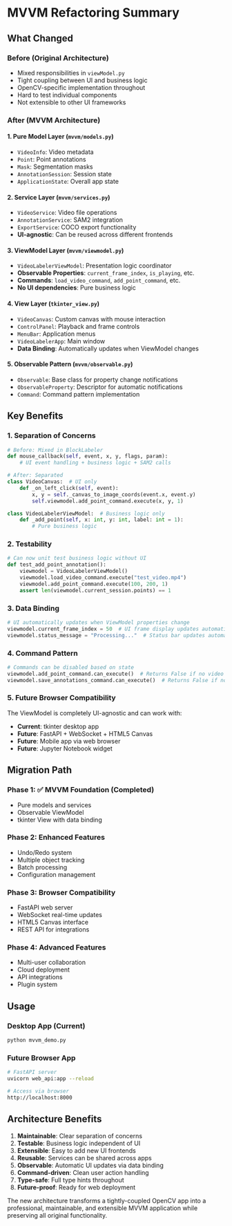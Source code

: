 # MVVM Refactoring Summary

## What Changed

### Before (Original Architecture)
- Mixed responsibilities in `viewModel.py`
- Tight coupling between UI and business logic
- OpenCV-specific implementation throughout
- Hard to test individual components
- Not extensible to other UI frameworks

### After (MVVM Architecture)

#### 1. **Pure Model Layer** (`mvvm/models.py`)
- `VideoInfo`: Video metadata
- `Point`: Point annotations  
- `Mask`: Segmentation masks
- `AnnotationSession`: Session state
- `ApplicationState`: Overall app state

#### 2. **Service Layer** (`mvvm/services.py`)
- `VideoService`: Video file operations
- `AnnotationService`: SAM2 integration
- `ExportService`: COCO export functionality
- **UI-agnostic**: Can be reused across different frontends

#### 3. **ViewModel Layer** (`mvvm/viewmodel.py`)
- `VideoLabelerViewModel`: Presentation logic coordinator
- **Observable Properties**: `current_frame_index`, `is_playing`, etc.
- **Commands**: `load_video_command`, `add_point_command`, etc.
- **No UI dependencies**: Pure business logic

#### 4. **View Layer** (`tkinter_view.py`)
- `VideoCanvas`: Custom canvas with mouse interaction
- `ControlPanel`: Playback and frame controls
- `MenuBar`: Application menus
- `VideoLabelerApp`: Main window
- **Data Binding**: Automatically updates when ViewModel changes

#### 5. **Observable Pattern** (`mvvm/observable.py`)
- `Observable`: Base class for property change notifications
- `ObservableProperty`: Descriptor for automatic notifications
- `Command`: Command pattern implementation

## Key Benefits

### 1. **Separation of Concerns**
```python
# Before: Mixed in BlockLabeler
def mouse_callback(self, event, x, y, flags, param):
    # UI event handling + business logic + SAM2 calls

# After: Separated
class VideoCanvas:  # UI only
    def _on_left_click(self, event):
        x, y = self._canvas_to_image_coords(event.x, event.y)
        self.viewmodel.add_point_command.execute(x, y, 1)

class VideoLabelerViewModel:  # Business logic only
    def _add_point(self, x: int, y: int, label: int = 1):
        # Pure business logic
```

### 2. **Testability**
```python
# Can now unit test business logic without UI
def test_add_point_annotation():
    viewmodel = VideoLabelerViewModel()
    viewmodel.load_video_command.execute("test_video.mp4")
    viewmodel.add_point_command.execute(100, 200, 1)
    assert len(viewmodel.current_session.points) == 1
```

### 3. **Data Binding**
```python
# UI automatically updates when ViewModel properties change
viewmodel.current_frame_index = 50  # UI frame display updates automatically
viewmodel.status_message = "Processing..."  # Status bar updates automatically
```

### 4. **Command Pattern**
```python
# Commands can be disabled based on state
viewmodel.add_point_command.can_execute()  # Returns False if no video loaded
viewmodel.save_annotations_command.can_execute()  # Returns False if no annotations
```

### 5. **Future Browser Compatibility**
The ViewModel is completely UI-agnostic and can work with:
- **Current**: tkinter desktop app
- **Future**: FastAPI + WebSocket + HTML5 Canvas
- **Future**: Mobile app via web browser
- **Future**: Jupyter Notebook widget

## Migration Path

### Phase 1: ✅ **MVVM Foundation** (Completed)
- Pure models and services
- Observable ViewModel
- tkinter View with data binding

### Phase 2: **Enhanced Features**
- Undo/Redo system
- Multiple object tracking
- Batch processing
- Configuration management

### Phase 3: **Browser Compatibility**
- FastAPI web server
- WebSocket real-time updates
- HTML5 Canvas interface
- REST API for integrations

### Phase 4: **Advanced Features**
- Multi-user collaboration
- Cloud deployment
- API integrations
- Plugin system

## Usage

### Desktop App (Current)
```bash
python mvvm_demo.py
```

### Future Browser App
```bash
# FastAPI server
uvicorn web_api:app --reload

# Access via browser
http://localhost:8000
```

## Architecture Benefits

1. **Maintainable**: Clear separation of concerns
2. **Testable**: Business logic independent of UI
3. **Extensible**: Easy to add new UI frontends
4. **Reusable**: Services can be shared across apps
5. **Observable**: Automatic UI updates via data binding
6. **Command-driven**: Clean user action handling
7. **Type-safe**: Full type hints throughout
8. **Future-proof**: Ready for web deployment

The new architecture transforms a tightly-coupled OpenCV app into a professional, maintainable, and extensible MVVM application while preserving all original functionality.
